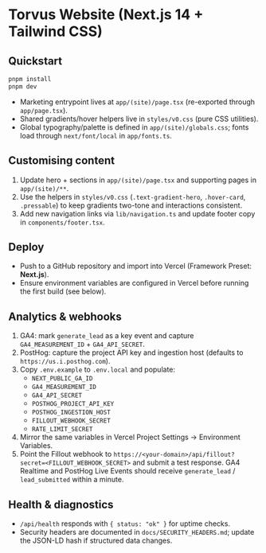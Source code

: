 # Torvus Website (Next.js 14 + Tailwind CSS)

## Quickstart

```bash
pnpm install
pnpm dev
```

- Marketing entrypoint lives at `app/(site)/page.tsx` (re-exported through `app/page.tsx`).
- Shared gradients/hover helpers live in `styles/v0.css` (pure CSS utilities).
- Global typography/palette is defined in `app/(site)/globals.css`; fonts load through `next/font/local` in `app/fonts.ts`.

## Customising content

1. Update hero + sections in `app/(site)/page.tsx` and supporting pages in `app/(site)/**`.
2. Use the helpers in `styles/v0.css` (`.text-gradient-hero`, `.hover-card`, `.pressable`) to keep gradients two-tone and interactions consistent.
3. Add new navigation links via `lib/navigation.ts` and update footer copy in `components/footer.tsx`.

## Deploy

- Push to a GitHub repository and import into Vercel (Framework Preset: **Next.js**).
- Ensure environment variables are configured in Vercel before running the first build (see below).

## Analytics & webhooks

1. GA4: mark `generate_lead` as a key event and capture `GA4_MEASUREMENT_ID` + `GA4_API_SECRET`.
2. PostHog: capture the project API key and ingestion host (defaults to `https://us.i.posthog.com`).
3. Copy `.env.example` to `.env.local` and populate:
   - `NEXT_PUBLIC_GA_ID`
   - `GA4_MEASUREMENT_ID`
   - `GA4_API_SECRET`
   - `POSTHOG_PROJECT_API_KEY`
   - `POSTHOG_INGESTION_HOST`
   - `FILLOUT_WEBHOOK_SECRET`
   - `RATE_LIMIT_SECRET`
4. Mirror the same variables in Vercel Project Settings → Environment Variables.
5. Point the Fillout webhook to `https://<your-domain>/api/fillout?secret=<FILLOUT_WEBHOOK_SECRET>` and submit a test response. GA4 Realtime and PostHog Live Events should receive `generate_lead` / `lead_submitted` within a minute.

## Health & diagnostics

- `/api/health` responds with `{ status: "ok" }` for uptime checks.
- Security headers are documented in `docs/SECURITY_HEADERS.md`; update the JSON-LD hash if structured data changes.
